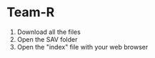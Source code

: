 # Team-R
1. Download all the files
2. Open the SAV folder
3. Open the "index" file with your web browser
